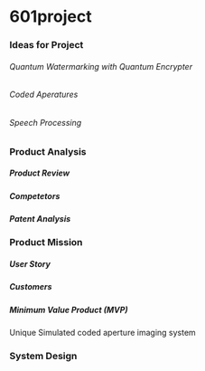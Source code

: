 # 601project

### Ideas for Project
###### Quantum Watermarking with Quantum Encrypter
###### Coded Aperatures
###### Speech Processing

### Product Analysis
##### Product Review
##### Competetors
##### Patent Analysis
 
### Product Mission
##### User Story
##### Customers
##### Minimum Value Product (MVP)
Unique Simulated coded aperture imaging system

### System Design

